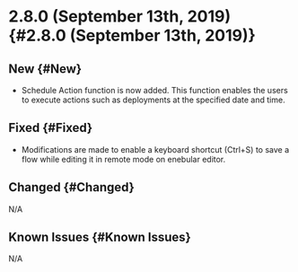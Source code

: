 # 2.8.0 (September 13th, 2019) {#2.8.0 (September 13th, 2019)}

## New {#New}

- Schedule Action function is now added. This function enables the users to execute actions such as deployments at the specified date and time.

## Fixed {#Fixed}

- Modifications are made to enable a keyboard shortcut (Ctrl+S) to save a flow while editing it in remote mode on enebular editor.

## Changed {#Changed}

N/A

## Known Issues {#Known Issues}

N/A